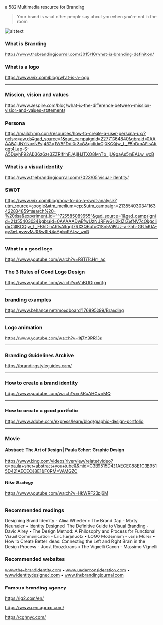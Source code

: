 a 582 Multimedia resource for Branding

> Your brand is what other people say about you when you're not in the room

![alt text](https://miro.medium.com/v2/resize:fit:720/format:webp/0*Bd8e-Jm3rzO0gAR-.jpg)

### What is Branding
https://www.thebrandingjournal.com/2015/10/what-is-branding-definition/

### What is a logo
https://www.wix.com/blog/what-is-a-logo

---

### Mission, vision and values
https://www.aespire.com/blog/what-is-the-difference-between-mission-vision-and-values-statements

### Persona
https://mailchimp.com/resources/how-to-create-a-user-persona-ux/?gclsrc=aw.ds&gad_source=1&gad_campaignid=22771364840&gbraid=0AAAABAjJNYNoeNFvj45Gq1WBPDdl0r3qG&gclid=Cj0KCQjw_L_FBhDmARIsAItqgt4j_ap-S-A5DuyhF92AD36z6ze3ZZRIfhhFJAjIHJTXO8MnTb_jUGgaAs5mEALw_wcB

### What is a visual identity
https://www.thebrandingjournal.com/2023/05/visual-identity/

### SWOT
https://www.wix.com/blog/how-to-do-a-swot-analysis?utm_source=google&utm_medium=cpc&utm_campaign=21355403034^163422834859^search%20-%20dsa&experiment_id=^^726585089655^&gad_source=1&gad_campaignid=21355403034&gbraid=0AAAAADwEfwUzNURFwGai2kIZrZofNV7cO&gclid=Cj0KCQjw_L_FBhDmARIsAItqgt7RX3Q6ufuC1Sn5ViPiUz-a-Fhh-GPJnKIA-gy3mLpvwyMJ95w6IN4aApbeEALw_wcB

---

### What is a good logo
https://www.youtube.com/watch?v=RBTiTcHm_ac

### The 3 Rules of Good Logo Design
https://www.youtube.com/watch?v=VnBUOjxmn1g

---

### branding examples
https://www.behance.net/moodboard/176895399/Branding

---

### Logo animation
https://www.youtube.com/watch?v=1tj7Y3PR16s

---

### Branding Guidelines Archive
https://brandingstyleguides.com/

---

### How to create a brand identity
https://www.youtube.com/watch?v=n8KoAHCwnMQ

---

### How to create a good portfolio
https://www.adobe.com/express/learn/blog/graphic-design-portfolio

---

### Movie
#### Abstract: The Art of Design | Paula Scher: Graphic Design
https://www.bing.com/videos/riverview/relatedvideo?q=paula+sher+abstract+you+tube&&mid=C3B9515D421AECEC88E1C3B9515D421AECEC88E1&FORM=VAMGZC

#### Nike Strategy
https://www.youtube.com/watch?v=HkWRF23pj6M

---

### Recommended readings
Designing Brand Identity - Alina Wheeler • The Brand Gap - Marty Neumeier • Identity Designed: The Definitive Guide to Visual Branding - David Airey • The Design Method: A Philosophy and Process for Functional Visual Communication - Eric Karjaluoto • LOGO Modernism - Jens Müller • How to Create Better Ideas: Connecting the Left and Right Brain in the Design Process - Joost Roozekrans • The Vignelli Canon - Massimo Vignelli

### Recommended websites
www.the-brandidentity.com • www.underconsideration.com • www.identitydesigned.com • www.thebrandingjournal.com

### Famous branding agency
https://lg2.com/en/

https://www.pentagram.com/

https://cghnyc.com/



